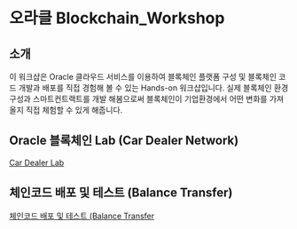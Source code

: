 # 오라클 Blockchain_Workshop

## 소개 ##
이 워크샵은 Oracle 클라우드 서비스를 이용하여 블록체인 플랫폼 구성 및 블록체인 코드 개발과 배포를 직접 경험해 볼 수 있는 Hands-on 워크샵입니다.
실제 블록체인 환경 구성과 스마트컨트랙트를 개발 해봄으로써 블록체인이 기업환경에서 어떤 변화를 가져올지 직접 체험할 수 있게 해줍니다.

## Oracle 블록체인 Lab (Car Dealer Network) ##
[Car Dealer Lab](./CarDealerLab)


## 체인코드 배포 및 테스트 (Balance Transfer) ##
[체인코드 배포 및 테스트 (Balance Transfer](./BalanceTransfer)


